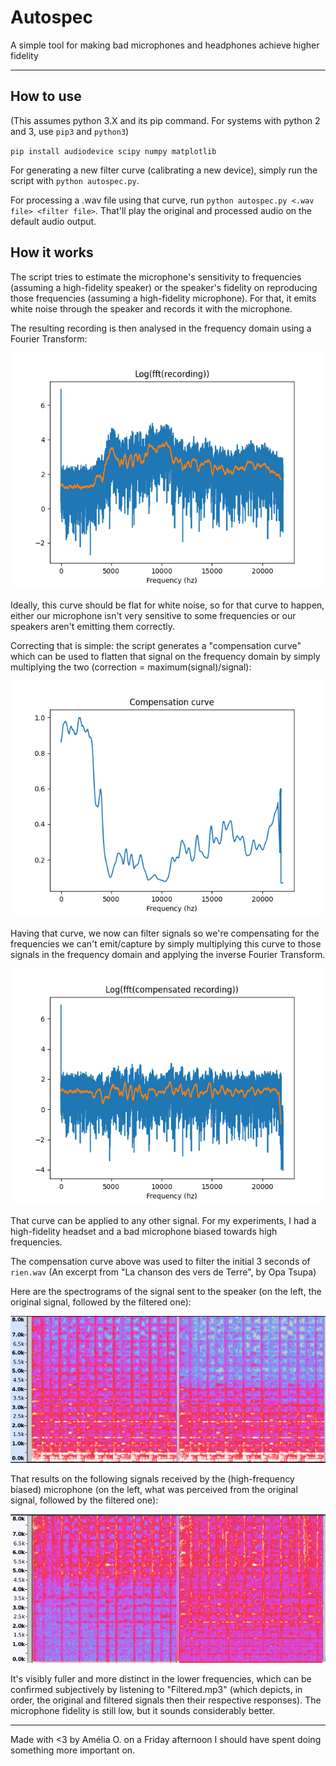 # Autospec
A simple tool for making bad microphones and headphones achieve higher fidelity

---
## How to use

(This assumes python 3.X and its pip command. For systems with python 2 and 3, use `pip3` and `python3`)

`pip install audiodevice scipy numpy matplotlib`

For generating a new filter curve (calibrating a new device), simply run the script with `python autospec.py`.

For processing a .wav file using that curve, run `python autospec.py <.wav file> <filter file>`. That'll play the original and processed audio on the default audio output.
## How it works

The script tries to estimate the microphone's sensitivity to frequencies (assuming a high-fidelity speaker) or the speaker's fidelity on reproducing those frequencies (assuming a high-fidelity microphone). For that, it emits white noise through the speaker and records it with the microphone.

The resulting recording is then analysed in the frequency domain using a Fourier Transform:

![before](img/Before.png)

Ideally, this curve should be flat for white noise, so for that curve to happen, either our microphone isn't very sensitive to some frequencies or our speakers aren't emitting them correctly.

Correcting that is simple: the script generates a "compensation curve" which can be used to flatten that signal on the frequency domain by simply multiplying the two (correction = maximum(signal)/signal):

![compensation](img/Compensation.png)

Having that curve, we now can filter signals so we're compensating for the frequencies we can't emit/capture by simply multiplying this curve to those signals in the frequency domain and applying the inverse Fourier Transform.

![after](img/After.png)

That curve can be applied to any other signal. For my experiments, I had a high-fidelity headset and a bad microphone biased towards high frequencies.

The compensation curve above was used to filter the initial 3 seconds of `rien.wav` (An excerpt from "La chanson des vers de Terre", by Opa Tsupa)

Here are the spectrograms of the signal sent to the speaker (on the left, the original signal, followed by the filtered one):

![headset](img/Headset.png)

That results on the following signals received by the (high-frequency biased) microphone (on the left, what was perceived from the original signal, followed by the filtered one):

![mic](img/Badmic.png)

It's visibly fuller and more distinct in the lower frequencies, which can be confirmed subjectively by listening to "Filtered.mp3" (which depicts, in order, the original and filtered signals then their respective responses). The microphone fidelity is still low, but it sounds considerably better.

---

Made with <3 by Amélia O. on a Friday afternoon I should have spent doing something more important on.
